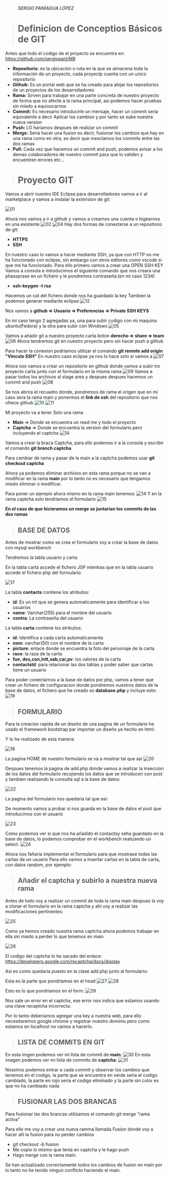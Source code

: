 > ##### SERGIO PANIAGUA LÓPEZ

> # Definicion de Conceptios Básicos de GIT
Antes que todo el codigo de el proyecto se encuentra en: https://github.com/sergiopani/M8
+ **Repositorio:** es la ubicación o ruta en la que se almacena toda la información de un proyecto, cada proyectp cuenta con un unico repositorio
+ **Github:** Es un portal web que se ha creado para alojar los repositorios de un proyectos de los desarrolladores
+ **Rama:** Sirven para trabajar en una parte concreta de nuestro proyecto de forma que no afecte a la rama principal, asi podemos hacer pruebas sin miedo a equivocarnos
+ **Commit:** Es necesario introducirle un mensaje, hacer un commit seria equivalente a decir Aplicar los cambios y por tanto se sube nuestra nueva version
+ **Push:** LO hariamos despues de realizar un commit
+ **Merge:** Seria hacer una fusion es decir, fusionar los cambios que hay en una rama como en otra, es decir que mexclamos los commits entre las dos ramas
+ **Pull:** Cada vez que hacemos un commit and push, podemos avisar a los demas colaboradores de nuestro commit para que lo validen y encuentren errores etc...

> # Proyecto GIT
Vamos a abrir nuestro IDE Eclipse para desarrolladores vamos a ir al marketplace y vamos a instalar la extension de git: 

![01](Images/cap01.png)

Ahora nos vamos a ir a github y vamos a crearnos una cuenta o logearnos en una existente
![02](Images/cap02.png)
![04](Images/cap04.png)
Hay dos formas de conextarse a un repositorio de git:
+ **HTTPS**
+ **SSH**

En nuestro caso lo vamos a hacer mediante SSH, ya que con HTTP no me ha funcionado con eclipse, sin embargo con otros editores como vscode si que me ha funcionado.
Para ello primero vamos a crear una OPEN SSH KEY
Vamos a consola e introducimos el siguiente comando que nos creara una phassprase en un fichero y le pondremos contraseña:(en mi caso 1234)

+ **ssh-keygen -t rsa**

Hacemos un cat del fichero donde nos ha guardado la key 
Tambien la podemos generar mediante eclipse
![12](Images/cap12.png)

Nos vamos a **github => Usuario => Preferencias => Private SSH KEYS**

En mi caso tengo 2 agregadas ya, una para subir codigo con mi maquina ubuntu(Fedora) y la otra para subir con Windows
![05](Images/cap05.png)

Vamos a añadir git a nuestro proyecto carta boton **derecho => share => team**
![06](Images/cap06.png)
Ahora tendremos git en nuestro proyecto pero sin hacer push a github

Para hacer la conexion podriamos utilizar el comando **git remote add origin "Vinculo SSH"**
En nuestro caso eclipse ya nos lo hace solo si vamos a 
![07](Images/cap07.png)

Ahora nos vamos a crear un repositorio en github donde vamos a subir tro proyecto carta junto con el formulario en la misma rama
![09](Images/cap09.png)
Vamos a pasar todos los archivos al stage area y despues despues hacemos un commit and push
![08](Images/cap08.png)

Se nos abrira el recuadro donde, pondremos de rama el origen que en mi caso sera la rama main
y ponermos el **link de ssh** del repositorio que nos ofrece github
![10](Images/cap10.png)
![11](Images/cap11.png)

 


Mi proyecto va a tener Solo una rama
+ **Main** => Donde se encuentra un read me y todo el proyecto
+ **Captcha** => Donde se encuentra la version del formulario pero incluyendo el captcha
![14](Images/cap14.png)

Vamos a crear la braca Captcha, para ello podemos ir a la consola y escribir el comando **git branch captcha** 

Para cambiar de rama y pasar de la main a la captcha podemos usar 
**git checkout captcha**

Ahora ya podemos eliminar archivos en esta rama porque no se van a modificar en la rama **main** por lo tanto no es necesario que tengamos miedo eliminar o modificar.

Para poner un ejemplo ahora mismo en la rama main tenemos:
![14](Images/cap14.png)
Y en la rama captcha solo tendriamos el formulario
![15](Images/cap15.png)

**En el caso de que hicieramos un merge se juntarian los commits de las dos ramas**


> ## BASE DE DATOS

Antes de mostrar como se crea el formulario voy a crear la base de datos con mysql workbench

Tendremos la tabla usuario y carta

En la tabla carta accede el fichero JSP mientras que en la tabla usuario accede el fichero php del formulario


![17](Images/cap17.png)

La tabla **contacts** contiene los atributos:
+ **id**: Es un int que se genera automaticamente para identificar a los usuarios
+ **name**: Varchar(255) para el nombre del usuario
+ **contra**: La contraseña del usuario

La tabla **carta** contiene los atributos:
+ **id**: Identifica a cada carta automaticamente
+ **nom**: varchar(50) con el nombre de la carta
+ **picture**: enlace donde se encuentra la foto del personaje de la carta
+ **race**: la raza de la carta
+ **fue, des,con,intt,sab,car,pv**: los valores de la carta
+ **contactsId**: para relacionar las dos tablas y poder saber que cartas tiene un usuario

Para poder conectarnos a la base de datos por php, vamos a tener que crear un fichero de configuracion donde pondremos nuestros datos de la base de datos, el fichero que he creado es **database.php** y incluye esto:
![19](Images/cap19.png)

> ## FORMULARIO
Para la creacion rapida de un diseño de una pagina de un formulario he usado el framework bootstrap par importar un diseño ya hecho en html:

Y lo he realizado de esta manera:

![18](Images/cap18.png)

La pagina HOME de nuestro formulario se va a mostrar tal que asi
![20](Images/cap20.png)

Despues tenemos la pagina de add.php donde vamos a realizar la inseccion de los datos del formulario recojiendo los datos que se introducen con post
y tambien realizando la consulta sql a la base de datos:

![22](Images/cap22.png)

La pagina del formulario nos quedaria tal que asi:

De momento vamos a probar si nos guarda en la base de datos el post que introducimos con el usuario

![23](Images/cap23.png)

Como podemos ver si que nos ha añadido el contactoy seha guardado en la base de datos, lo podemos comprobar en el workbench realizando un select:
![24](Images/cap24.png)

Ahora nos faltaria implementar el formulario para que mostrase todas las cartas de un usuario
Para ello vamos a insertar cartas en la tabla de carta, con datos random, por ejemplo:

> ## Añadir el captcha y subirlo a nuestra nueva rama
Antes de todo voy a realizar un commit de toda la rama main despues la voy a clonar el formulario en la rama captcha y ahi voy a realizar las modificaciones pertinentes:

![25](Images/cap25.png)

Como ya hemos creado nuestra rama captcha ahora podemos trabajar en ella sin miedo a perder lo que tenemos en main

![26](Images/cap26.png)

El codigo del captcha lo he sacado del enlace:
https://developers.google.com/recaptcha/docs/display

Asi es como quedaria puesto en la clase add.php junto al formulario:

Esta es la parte que pondriamos en el head
![27](Images/cap27.png)
![28](Images/cap28.png)

Esto es lo que pondriamos en el form:
![29](Images/cap29.png)

Nos sale un error en el captcha, ese error nos indica que estamos usando una clave recaptcha incorrecta.

Por lo tanto deberiamos agregar una key a nuestra web, para ello necesitaremos google chrome y registrar nuestro dominio pero como estamos en localhost no vamos a hacerlo.

> ## LISTA DE COMMITS EN GIT

En esta imgen podemos ver mi lista de commit de **main**:
![30](Images/cap30.png)
En esta imagen podemos ver mi lista de commits de **captcha**:
![31](Images/cap31.png)

Nosotros podemos entrar a cada commit y observar los cambios que tenemos en el codigo, la parte que se encuentra en verde seria el codigo cambiado,
la parte en rojo seria el codigo eliminado y la parte sin color es que no ha cambiado nada

> ## FUSIONAR LAS DOS BRANCAS
Para fusionar las dos brancas utilizamos el comando git merge "rama activa"

Para ello me voy a crear una nueva ramma llamada Fusion donde voy a hacer alli la fusion para no perder cambios

+ git checkout -b fusion
+ Me copio lo mismo que tenia en captcha y le hago push
+ Hago merge con la rama main.

Se han actualizado correctamente todos los cambios de fusion en main por lo tanto no he tenido ningun conflicto haciendo el main.
